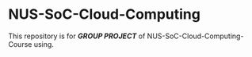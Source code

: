 # NUS-SoC-Cloud-Computing
This repository is for ***GROUP PROJECT*** of NUS-SoC-Cloud-Computing-Course using.
